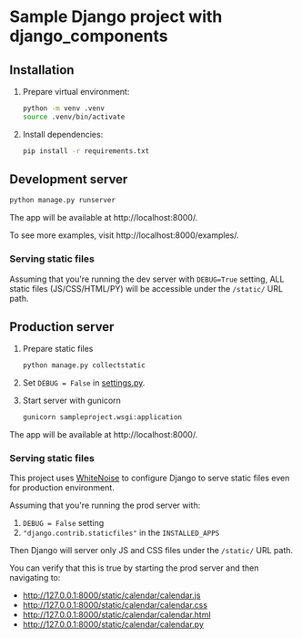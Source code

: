 # Sample Django project with django_components

## Installation

1. Prepare virtual environment:

   ```sh
   python -m venv .venv
   source .venv/bin/activate
   ```

2. Install dependencies:

   ```sh
   pip install -r requirements.txt
   ```

## Development server

```sh
python manage.py runserver
```

The app will be available at http://localhost:8000/.

To see more examples, visit http://localhost:8000/examples/.

### Serving static files

Assuming that you're running the dev server with `DEBUG=True` setting, ALL
static files (JS/CSS/HTML/PY) will be accessible under the `/static/` URL path.

## Production server

1. Prepare static files

   ```sh
   python manage.py collectstatic
   ```

2. Set `DEBUG = False` in [settings.py](./sampleproject/settings.py).

3. Start server with gunicorn

   ```sh
   gunicorn sampleproject.wsgi:application
   ```

The app will be available at http://localhost:8000/.

### Serving static files

This project uses [WhiteNoise](https://whitenoise.readthedocs.io/en/stable/) to configure Django to serve static files
even for production environment.

Assuming that you're running the prod server with:

1. `DEBUG = False` setting
2. `"django.contrib.staticfiles"` in the `INSTALLED_APPS`

Then Django will server only JS and CSS files under the `/static/` URL path.

You can verify that this is true by starting the prod server and then navigating to:

- http://127.0.0.1:8000/static/calendar/calendar.js
- http://127.0.0.1:8000/static/calendar/calendar.css
- http://127.0.0.1:8000/static/calendar/calendar.html
- http://127.0.0.1:8000/static/calendar/calendar.py
